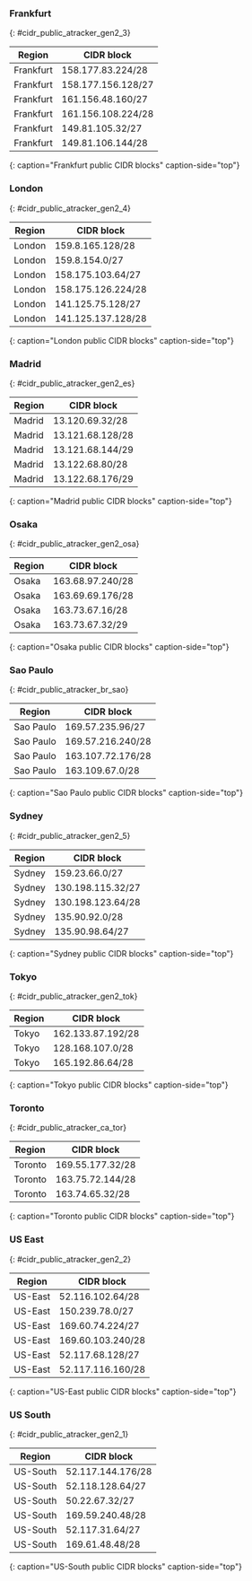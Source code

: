 ### Frankfurt
{: #cidr_public_atracker_gen2_3}

| Region   | CIDR block |
|----------|------------|
| Frankfurt  | 158.177.83.224/28  |
| Frankfurt  | 158.177.156.128/27  |
| Frankfurt  | 161.156.48.160/27 |
| Frankfurt  | 161.156.108.224/28 |
| Frankfurt  | 149.81.105.32/27 |
| Frankfurt  | 149.81.106.144/28 |
{: caption="Frankfurt public CIDR blocks" caption-side="top"}

### London
{: #cidr_public_atracker_gen2_4}

| Region   | CIDR block |
|----------|------------|
| London  | 159.8.165.128/28 |
| London  | 159.8.154.0/27 |
| London  | 158.175.103.64/27 |
| London  | 158.175.126.224/28  |
| London  | 141.125.75.128/27 |
| London  | 141.125.137.128/28 |
{: caption="London public CIDR blocks" caption-side="top"}

### Madrid
{: #cidr_public_atracker_gen2_es}

| Region   | CIDR block |
|----------|------------|
| Madrid  | 13.120.69.32/28 |
| Madrid  | 13.121.68.128/28 |
| Madrid  | 13.121.68.144/29 |
| Madrid  | 13.122.68.80/28  |
| Madrid  | 13.122.68.176/29 |
{: caption="Madrid public CIDR blocks" caption-side="top"}



### Osaka
{: #cidr_public_atracker_gen2_osa}

| Region   | CIDR block |
|----------|------------|
| Osaka  | 163.68.97.240/28 |
| Osaka  | 163.69.69.176/28 |
| Osaka  | 163.73.67.16/28 |
| Osaka  | 163.73.67.32/29 |
{: caption="Osaka public CIDR blocks" caption-side="top"}

### Sao Paulo
{: #cidr_public_atracker_br_sao}

| Region   | CIDR block |
|----------|------------|
| Sao Paulo  | 169.57.235.96/27 |
| Sao Paulo  | 169.57.216.240/28 |
| Sao Paulo  | 163.107.72.176/28 |
| Sao Paulo  | 163.109.67.0/28 |
{: caption="Sao Paulo public CIDR blocks" caption-side="top"}

### Sydney
{: #cidr_public_atracker_gen2_5}

| Region   | CIDR block |
|----------|------------|
| Sydney  | 159.23.66.0/27 |
| Sydney  | 130.198.115.32/27 |
| Sydney  | 130.198.123.64/28 |
| Sydney  | 135.90.92.0/28 |
| Sydney  | 135.90.98.64/27 |
{: caption="Sydney public CIDR blocks" caption-side="top"}

### Tokyo
{: #cidr_public_atracker_gen2_tok}

| Region   | CIDR block |
|----------|------------|
| Tokyo  | 162.133.87.192/28 |
| Tokyo  | 128.168.107.0/28 |
| Tokyo  | 165.192.86.64/28 |
{: caption="Tokyo public CIDR blocks" caption-side="top"}

### Toronto
{: #cidr_public_atracker_ca_tor}

| Region   | CIDR block |
|----------|------------|
| Toronto  | 169.55.177.32/28 |
| Toronto  | 163.75.72.144/28 |
| Toronto  | 163.74.65.32/28 |
{: caption="Toronto public CIDR blocks" caption-side="top"}

### US East
{: #cidr_public_atracker_gen2_2}

| Region   | CIDR block |
|----------|------------|
| US-East  | 52.116.102.64/28  |
| US-East  | 150.239.78.0/27 |
| US-East  | 169.60.74.224/27 |
| US-East  | 169.60.103.240/28 |
| US-East  | 52.117.68.128/27 |
| US-East  | 52.117.116.160/28 |
{: caption="US-East public CIDR blocks" caption-side="top"}

### US South
{: #cidr_public_atracker_gen2_1}

| Region | CIDR block |
|--------|------------|
| US-South | 52.117.144.176/28 |
| US-South | 52.118.128.64/27 |
| US-South | 50.22.67.32/27  |
| US-South | 169.59.240.48/28 |
| US-South | 52.117.31.64/27 |
| US-South | 169.61.48.48/28 |
{: caption="US-South public CIDR blocks" caption-side="top"}
